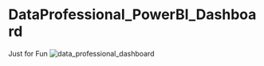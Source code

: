 # DataProfessional_PowerBI_Dashboard
Just for Fun
![data_professional_dashboard](https://github.com/schachz/DataProfessional_PowerBI_Dashboard/assets/100746204/f8126bec-ba07-4e0d-8ded-0512f748dd41)
